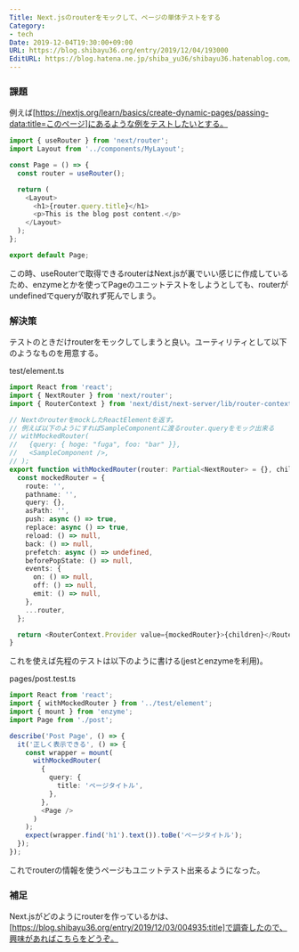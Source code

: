 ```yaml
---
Title: Next.jsのrouterをモックして、ページの単体テストをする
Category:
- tech
Date: 2019-12-04T19:30:00+09:00
URL: https://blog.shibayu36.org/entry/2019/12/04/193000
EditURL: https://blog.hatena.ne.jp/shiba_yu36/shibayu36.hatenablog.com/atom/entry/26006613475826105
---
```


### 課題
例えば[https://nextjs.org/learn/basics/create-dynamic-pages/passing-data:title=このページ]にあるような例をテストしたいとする。

```javascript
import { useRouter } from 'next/router';
import Layout from '../components/MyLayout';

const Page = () => {
  const router = useRouter();

  return (
    <Layout>
      <h1>{router.query.title}</h1>
      <p>This is the blog post content.</p>
    </Layout>
  );
};

export default Page;
```

この時、useRouterで取得できるrouterはNext.jsが裏でいい感じに作成しているため、enzymeとかを使ってPageのユニットテストをしようとしても、routerがundefinedでqueryが取れず死んでしまう。

### 解決策
テストのときだけrouterをモックしてしまうと良い。ユーティリティとして以下のようなものを用意する。

test/element.ts
```typescript
import React from 'react';
import { NextRouter } from 'next/router';
import { RouterContext } from 'next/dist/next-server/lib/router-context';

// NextのrouterをmockしたReactElementを返す。
// 例えば以下のようにすればSampleComponentに渡るrouter.queryをモック出来る
// withMockedRouter(
//   {query: { hoge: "fuga", foo: "bar" }},
//   <SampleComponent />,
// );
export function withMockedRouter(router: Partial<NextRouter> = {}, children: React.ReactElement): React.ReactElement {
  const mockedRouter = {
    route: '',
    pathname: '',
    query: {},
    asPath: '',
    push: async () => true,
    replace: async () => true,
    reload: () => null,
    back: () => null,
    prefetch: async () => undefined,
    beforePopState: () => null,
    events: {
      on: () => null,
      off: () => null,
      emit: () => null,
    },
    ...router,
  };

  return <RouterContext.Provider value={mockedRouter}>{children}</RouterContext.Provider>;
}
```

これを使えば先程のテストは以下のように書ける(jestとenzymeを利用)。

pages/post.test.ts
```typescript
import React from 'react';
import { withMockedRouter } from '../test/element';
import { mount } from 'enzyme';
import Page from './post';

describe('Post Page', () => {
  it('正しく表示できる', () => {
    const wrapper = mount(
      withMockedRouter(
        {
          query: {
            title: 'ページタイトル',
          },
        },
        <Page />
      )
    );
    expect(wrapper.find('h1').text()).toBe('ページタイトル');
  });
});

```

これでrouterの情報を使うページもユニットテスト出来るようになった。

### 補足
Next.jsがどのようにrouterを作っているかは、[https://blog.shibayu36.org/entry/2019/12/03/004935:title]で調査したので、興味があればこちらをどうぞ。
